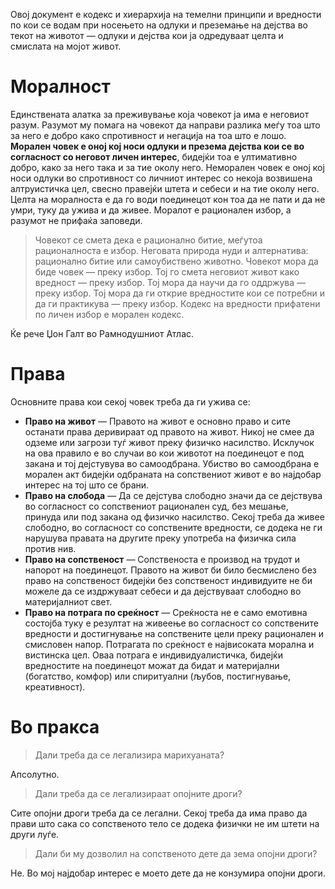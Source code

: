 ﻿Овој документ е кодекс и хиерархија на темелни принципи и вредности по кои се водам при носењето на одлуки и преземање на дејства во текот на животот — одлуки и дејства кои ја одредуваат целта и смислата на мојот живот. 

# Моралност

Единствената алатка за преживување која човекот ја има е неговиот разум. Разумот му помага на човекот да направи разлика меѓу тоа што за него е добро како спротивност и негација на тоа што е лошо. **Морален човек е оној кој носи одлуки и презема дејства кои се во согласност со неговот личен интерес**, бидејќи тоа е ултимативно добро, како за него така и за тие околу него. Неморален човек е оној кој носи одлуки во спротивност со личниот интерес со некоја возвишена алтруистичка цел, свесно правејќи штета и себеси и на тие околу него. Целта на моралноста е да го води поединецот кон тоа да не пати и да не умри, туку да ужива и да живее. Моралот е рационален избор, а разумот не прифаќа заповеди.

> Човекот се смета дека е рационално битие, меѓутоа рационалноста е избор. Неговата природа нуди и алтернатива: рационално битие или самоубиствено животно. Човекот мора да биде човек — преку избор. Тој го смета неговиот живот како вредност — преку избор. Тој мора да научи да го оддржува — преку избор. Тој мора да ги открие вредностите кои се потребни и да ги практикува — преку избор. Кодекс на вредности прифатени по личен избор е морален кодекс.

Ќе рече Џон Галт во Рамнодушниот Атлас.

# Права

Основните права кои секој човек треба да ги ужива се:
- **Право на живот** — Правото на живот е основно право и сите останати права деривираат од правото на живот. Никој не смее да одземе или загрози туѓ живот преку физичко насилство. Исклучок на ова правило е во случаи во кои животот на поединецот е под закана и тој дејстувува во самоодбрана. Убиство во самоодбрана е морален акт бидејќи одбраната на сопствениот живот е во најдобар интерес на тој што се брани. 
- **Право на слобода** — Да се дејстува слободно значи да се дејствува во согласност со сопствениот рационален суд, без мешање, принуда или под закана од физичко насилство. Секој треба да живее слободно, во согласност со сопствените вредности, се додека не ги нарушува правата на другите преку употреба на физичка сила против нив.
- **Право на сопственост** — Сопственоста е производ на трудот и напорот на поединецот. Правото на живот би било бесмислено без право на сопственост бидејќи без сопственост индивидуите не би можеле да се издржуваат себеси и да дејствуваат слободно во материјалниот свет. 
- **Право на потрага по среќност** — Среќноста не е само емотивна состојба туку е резултат на живеење во согласност со сопствените вредности и достигнување на сопствените цели преку рационален и смисловен напор. Потрагата по среќност е највисоката морална и вистинска цел. Оваа потрага е индивидуалистичка, бидејќи вредностите на поединецот можат да бидат и материјални (богатство, комфор) или спиритуални (љубов, постигнување, креативност). 

# Во пракса

> Дали треба да се легализира марихуаната?

Апсолутно.

> Дали треба да се легализираат опојните дроги?

Сите опојни дроги треба да се легални. Секој треба да има право да прави што сака со сопственото тело се додека физички не им штети на други луѓе.
 
 > Дали би му дозволил на сопственото дете да зема опојни дроги?

Не. Во мој најдобар интерес е моето дете да не конзумира опојни дроги.